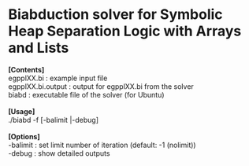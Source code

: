 # Biabduction solver for Symbolic Heap Separation Logic with Arrays and Lists

<b>[Contents]</b><br>
egpplXX.bi        : example input file<br>
egpplXX.bi.output : output for egpplXX.bi from the solver<br> 
biabd             : executable file of the solver (for Ubuntu)<br>
<br>
<b>[Usage]</b><br>
./biabd -f <file> [-balimit <num>|-debug]<br>
<br>
<b>[Options]</b><br>
  -balimit <num>  : set limit number of iteration (default: -1 (nolimit))<br>
  -debug          : show detailed outputs<br>

